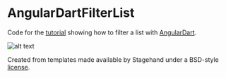 # AngularDartFilterList

Code for the [tutorial](http://cogitas.net/?p=2026&preview=true) showing how to filter a list with [AngularDart](https://webdev.dartlang.org/angular).


![alt text](https://i1.wp.com/cogitas.net/blog/wp-content/uploads/2018/10/screenshot.png "Screenshot")


Created from templates made available by Stagehand under a BSD-style
[license](https://github.com/dart-lang/stagehand/blob/master/LICENSE).


